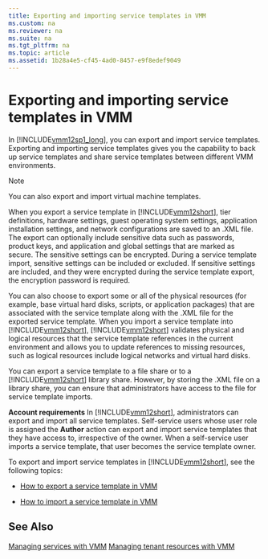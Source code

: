 ```yaml
---
title: Exporting and importing service templates in VMM
ms.custom: na
ms.reviewer: na
ms.suite: na
ms.tgt_pltfrm: na
ms.topic: article
ms.assetid: 1b28a4e5-cf45-4ad0-8457-e9f8edef9049
---
```

# Exporting and importing service templates in VMM
In [!INCLUDE[vmm12sp1_long](../Token/vmm12sp1_long_md.md)], you can export and import service templates.  Exporting and importing service templates gives you the capability to back up service templates and share service templates between different VMM environments.

> [!NOTE]
> You can also export and import virtual machine templates.

When you export a service template in [!INCLUDE[vmm12short](../Token/vmm12short_md.md)], tier definitions, hardware settings, guest operating system settings, application installation settings, and network configurations are saved to an .XML file. The export can optionally include sensitive data such as passwords, product keys, and application and global settings that are marked as secure. The sensitive settings can be encrypted. During a service template import, sensitive settings can be included or excluded. If sensitive settings are included, and they were encrypted during the service template export, the encryption password is required.

You can also choose to export some or all of the physical resources \(for example, base virtual hard disks, scripts, or application packages\) that are associated with the service template along with the .XML file for the exported service template. When you import a service template into [!INCLUDE[vmm12short](../Token/vmm12short_md.md)], [!INCLUDE[vmm12short](../Token/vmm12short_md.md)] validates physical and logical resources that the service template references in the current environment and allows you to update references to missing resources, such as logical resources include logical networks and virtual hard disks.

You can export a service template to a file share or to a [!INCLUDE[vmm12short](../Token/vmm12short_md.md)] library share. However, by storing the .XML file on a library share, you can ensure that administrators have access to the file for service template imports.

**Account requirements** In [!INCLUDE[vmm12short](../Token/vmm12short_md.md)], administrators can export and import all service templates. Self\-service users whose user role is assigned the **Author** action can export and import service templates that they have access to, irrespective of the owner. When a self\-service user imports a service template, that user becomes the service template owner.

To export and import service templates in [!INCLUDE[vmm12short](../Token/vmm12short_md.md)], see the following topics:

-   [How to export a service template in VMM](../Topic/How-to-export-a-service-template-in-VMM.md)

-   [How to import a service template in VMM](../Topic/How-to-import-a-service-template-in-VMM.md)

## See Also
[Managing services with VMM](../Topic/Managing-services-with-VMM.md)
[Managing tenant resources with VMM](../Topic/Managing-tenant-resources-with-VMM.md)


